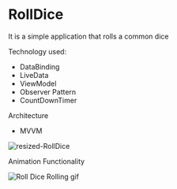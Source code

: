 # RollDice

It is a simple application that rolls a common dice

Technology used:

* DataBinding
* LiveData
* ViewModel
* Observer Pattern
* CountDownTimer

Architecture
* MVVM

![resized-RollDice](https://user-images.githubusercontent.com/54866393/95880061-61528780-0d77-11eb-9683-7fb933b9608c.png)

Animation Functionality

![Roll Dice Rolling gif](https://user-images.githubusercontent.com/54866393/96051228-5719b180-0e7b-11eb-84d8-9131a3cbc7d5.gif)
